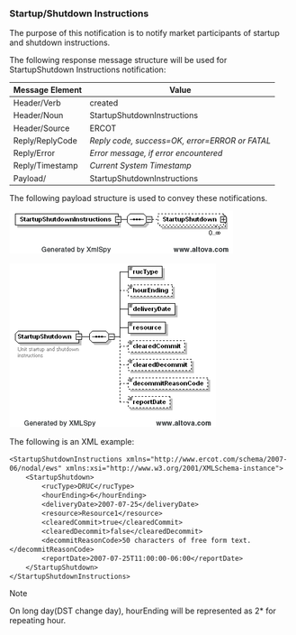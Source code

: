 ### Startup/Shutdown Instructions

The purpose of this notification is to notify market participants of
startup and shutdown instructions.

The following response message structure will be used for
StartupShutdown Instructions notification:

| <span class="mark">Message Element</span> | <span class="mark">Value</span>                |
|-------------------------------------------|------------------------------------------------|
| Header/Verb                               | created                                        |
| Header/Noun                               | StartupShutdownInstructions                    |
| Header/Source                             | ERCOT                                          |
| Reply/ReplyCode                           | *Reply code, success=OK, error=ERROR or FATAL* |
| Reply/Error                               | *Error message, if error encountered*          |
| Reply/Timestamp                           | *Current System Timestamp*                     |
| Payload/                                  | StartupShutdownInstructions                    |

The following payload structure is used to convey these notifications.

![StartupShutdownInstructions Structure](../Images/StartupShutdownInstructions_Structure.png)

![StartupShutdown Structure](../Images/StartupShutdown_Structure.png)

The following is an XML example:

~~~
<StartupShutdownInstructions xmlns="http://www.ercot.com/schema/2007-06/nodal/ews" xmlns:xsi="http://www.w3.org/2001/XMLSchema-instance">
    <StartupShutdown>
        <rucType>DRUC</rucType>
        <hourEnding>6</hourEnding>
        <deliveryDate>2007-07-25</deliveryDate>
        <resource>Resource1</resource>
        <clearedCommit>true</clearedCommit>
        <clearedDecommit>false</clearedDecommit>
        <decommitReasonCode>50 characters of free form text.</decommitReasonCode>
        <reportDate>2007-07-25T11:00:00-06:00</reportDate>
    </StartupShutdown>	
</StartupShutdownInstructions>
~~~

> [!NOTE]
> On long day(DST change day), hourEnding will be represented as
> 2\* for repeating hour.
